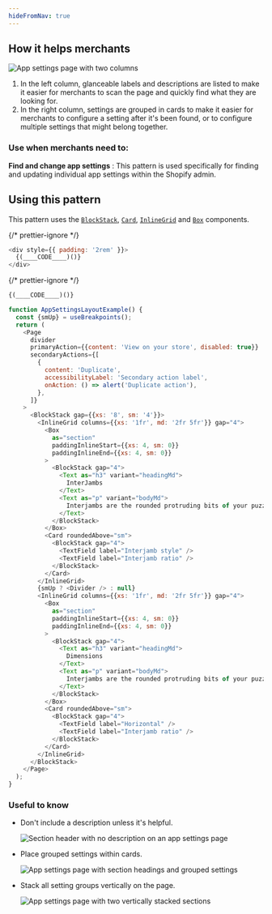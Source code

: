 ```yaml
---
hideFromNav: true
---
```


<HowItHelps>

## How it helps merchants

![App settings page with two columns](/images/patterns/app-settings-layout/app-settings-cover-image.png)

1. In the left column, glanceable labels and descriptions are listed to make it easier for merchants to scan the page and quickly find what they are looking for.
2. In the right column, settings are grouped in cards to make it easier for merchants to configure a setting after it's been found, or to configure multiple settings that might belong together.

<DefinitionTable>

### Use when merchants need to:

**Find and change app settings**
: This pattern is used specifically for finding and updating individual app settings within the Shopify admin.

</DefinitionTable>

</HowItHelps>

<Usage>

## Using this pattern

This pattern uses the [`BlockStack`](/components/layout-and-structure/block-stack), [`Card`](/components/layout-and-structure/card), [`InlineGrid`](/components/layout-and-structure/inline-grid) and [`Box`](/components/layout-and-structure/box) components.

{/* prettier-ignore */}
```javascript {"type":"previewContext","for":"example"}
<div style={{ padding: '2rem' }}>
  {(____CODE____)()}
</div>
```

{/* prettier-ignore */}
```javascript {"type":"sandboxContext","for":"example"}
{(____CODE____)()}
```

```javascript {"type":"livePreview","id":"example","title":"App settings layout"}
function AppSettingsLayoutExample() {
  const {smUp} = useBreakpoints();
  return (
    <Page
      divider
      primaryAction={{content: 'View on your store', disabled: true}}
      secondaryActions={[
        {
          content: 'Duplicate',
          accessibilityLabel: 'Secondary action label',
          onAction: () => alert('Duplicate action'),
        },
      ]}
    >
      <BlockStack gap={{xs: '8', sm: '4'}}>
        <InlineGrid columns={{xs: '1fr', md: '2fr 5fr'}} gap="4">
          <Box
            as="section"
            paddingInlineStart={{xs: 4, sm: 0}}
            paddingInlineEnd={{xs: 4, sm: 0}}
          >
            <BlockStack gap="4">
              <Text as="h3" variant="headingMd">
                InterJambs
              </Text>
              <Text as="p" variant="bodyMd">
                Interjambs are the rounded protruding bits of your puzzlie piece
              </Text>
            </BlockStack>
          </Box>
          <Card roundedAbove="sm">
            <BlockStack gap="4">
              <TextField label="Interjamb style" />
              <TextField label="Interjamb ratio" />
            </BlockStack>
          </Card>
        </InlineGrid>
        {smUp ? <Divider /> : null}
        <InlineGrid columns={{xs: '1fr', md: '2fr 5fr'}} gap="4">
          <Box
            as="section"
            paddingInlineStart={{xs: 4, sm: 0}}
            paddingInlineEnd={{xs: 4, sm: 0}}
          >
            <BlockStack gap="4">
              <Text as="h3" variant="headingMd">
                Dimensions
              </Text>
              <Text as="p" variant="bodyMd">
                Interjambs are the rounded protruding bits of your puzzlie piece
              </Text>
            </BlockStack>
          </Box>
          <Card roundedAbove="sm">
            <BlockStack gap="4">
              <TextField label="Horizontal" />
              <TextField label="Interjamb ratio" />
            </BlockStack>
          </Card>
        </InlineGrid>
      </BlockStack>
    </Page>
  );
}
```

</Usage>

### Useful to know

<SideBySide>

- Don't include a description unless it's helpful.

  ![Section header with no description on an app settings page](/images/patterns/app-settings-layout/app-settings-usage-1.png)

- Place grouped settings within cards.

  ![App settings page with section headings and grouped settings](/images/patterns/app-settings-layout/app-settings-usage-2.png)

- Stack all setting groups vertically on the page.

  ![App settings page with two vertically stacked sections](/images/patterns/app-settings-layout/app-settings-usage-3.png)

</SideBySide>
